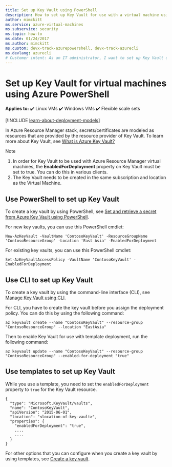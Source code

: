 ```yaml
---
title: Set up Key Vault using PowerShell
description: How to set up Key Vault for use with a virtual machine using PowerShell.
author: mimckitt
ms.service: azure-virtual-machines
ms.subservice: security
ms.topic: how-to
ms.date: 01/24/2017
ms.author: mimckitt
ms.custom: devx-track-azurepowershell, devx-track-azurecli
ms.devlang: azurecli
# Customer intent: As an IT administrator, I want to set up Key Vault using PowerShell for my virtual machines, so that I can securely manage secrets and certificates necessary for deployment and operations.
---
```

# Set up Key Vault for virtual machines using Azure PowerShell

**Applies to:** :heavy_check_mark: Linux VMs :heavy_check_mark: Windows VMs :heavy_check_mark: Flexible scale sets 

[!INCLUDE [learn-about-deployment-models](~/reusable-content/ce-skilling/azure/includes/learn-about-deployment-models-rm-include.md)]

In Azure Resource Manager stack, secrets/certificates are modeled as resources that are provided by the resource provider of Key Vault. To learn more about Key Vault, see [What is Azure Key Vault?](/azure/key-vault/general/overview)

> [!NOTE]
> 1. In order for Key Vault to be used with Azure Resource Manager virtual machines, the **EnabledForDeployment** property on Key Vault must be set to true. You can do this in various clients.
> 2. The Key Vault needs to be created in the same subscription and location as the Virtual Machine.
>
>

## Use PowerShell to set up Key Vault
To create a key vault by using PowerShell, see [Set and retrieve a secret from Azure Key Vault using PowerShell](/azure/key-vault/secrets/quick-create-powershell).

For new key vaults, you can use this PowerShell cmdlet:

```azurepowershell
New-AzKeyVault -VaultName 'ContosoKeyVault' -ResourceGroupName 'ContosoResourceGroup' -Location 'East Asia' -EnabledForDeployment
```

For existing key vaults, you can use this PowerShell cmdlet:

```azurepowershell
Set-AzKeyVaultAccessPolicy -VaultName 'ContosoKeyVault' -EnabledForDeployment
```

## Use CLI to set up Key Vault
To create a key vault by using the command-line interface (CLI), see [Manage Key Vault using CLI](/azure/key-vault/general/manage-with-cli2#create-a-key-vault).

For CLI, you have to create the key vault before you assign the deployment policy. You can do this by using the following command:

```azurecli
az keyvault create --name "ContosoKeyVault" --resource-group "ContosoResourceGroup" --location "EastAsia"
```

Then to enable Key Vault for use with template deployment, run the following command:

```azurecli
az keyvault update --name "ContosoKeyVault" --resource-group "ContosoResourceGroup" --enabled-for-deployment "true"
```

## Use templates to set up Key Vault
While you use a template, you need to set the `enabledForDeployment` property to `true` for the Key Vault resource.

```config
{
  "type": "Microsoft.KeyVault/vaults",
  "name": "ContosoKeyVault",
  "apiVersion": "2015-06-01",
  "location": "<location-of-key-vault>",
  "properties": {
    "enabledForDeployment": "true",
    ....
    ....
  }
}
```

For other options that you can configure when you create a key vault by using templates, see [Create a key vault](https://azure.microsoft.com/resources/templates/key-vault-create/).
